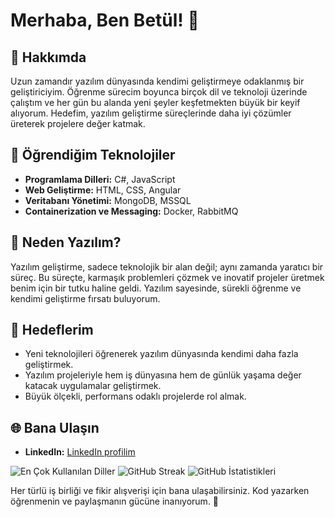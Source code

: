 # Merhaba, Ben Betül! 👋

## 🌟 Hakkımda
Uzun zamandır yazılım dünyasında kendimi geliştirmeye odaklanmış bir geliştiriciyim. Öğrenme sürecim boyunca birçok dil ve teknoloji üzerinde çalıştım ve her gün bu alanda yeni şeyler keşfetmekten büyük bir keyif alıyorum. Hedefim, yazılım geliştirme süreçlerinde daha iyi çözümler üreterek projelere değer katmak.

## 🚀 Öğrendiğim Teknolojiler
- **Programlama Dilleri:** C#, JavaScript  
- **Web Geliştirme:** HTML, CSS, Angular  
- **Veritabanı Yönetimi:** MongoDB, MSSQL  
- **Containerization ve Messaging:** Docker, RabbitMQ  

## 🎯 Neden Yazılım?
Yazılım geliştirme, sadece teknolojik bir alan değil; aynı zamanda yaratıcı bir süreç. Bu süreçte, karmaşık problemleri çözmek ve inovatif projeler üretmek benim için bir tutku haline geldi. Yazılım sayesinde, sürekli öğrenme ve kendimi geliştirme fırsatı buluyorum.

## 🎯 Hedeflerim
- Yeni teknolojileri öğrenerek yazılım dünyasında kendimi daha fazla geliştirmek.  
- Yazılım projeleriyle hem iş dünyasına hem de günlük yaşama değer katacak uygulamalar geliştirmek.  
- Büyük ölçekli, performans odaklı projelerde rol almak.  

## 🌐 Bana Ulaşın
- **LinkedIn:** [LinkedIn profilim](https://linkedin.com/in/betül-a-041728183)

![En Çok Kullanılan Diller](https://github-readme-stats.vercel.app/api/top-langs/?username=BetulAktoprak&layout=compact&theme=tokyonight)
![GitHub Streak](https://github-readme-streak-stats.herokuapp.com/?user=BetulAktoprak&theme=tokyonight)
![GitHub İstatistikleri](https://github-readme-stats.vercel.app/api?username=BetulAktoprak&hide=stars,forks&show_icons=true&theme=tokyonight)


Her türlü iş birliği ve fikir alışverişi için bana ulaşabilirsiniz. Kod yazarken öğrenmenin ve paylaşmanın gücüne inanıyorum. 🚀  

